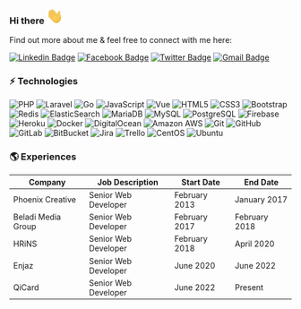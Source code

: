 ### Hi there <img src="https://raw.githubusercontent.com/sagadsalem/sagadsalem/master/wave.gif" width="30px">

Find out more about me & feel free to connect with me here:

[![Linkedin Badge](https://img.shields.io/badge/-@sagadsalem-blue?logo=Linkedin&logoColor=white&style=for-the-badge&link=https://www.linkedin.com/in/sagad-salem-829113133/)](https://www.linkedin.com/in/sagad-salem-829113133/)
[![Facebook Badge](https://img.shields.io/badge/-@sagad.salem-2b6cb0?logo=Facebook&logoColor=white&style=for-the-badge&link=https://www.facebook.com/sagad.salem/)](https://www.facebook.com/sagad.salem/)
[![Twitter Badge](https://img.shields.io/badge/-@sagad_salem-1d9bf0?logo=Twitter&logoColor=white&style=for-the-badge&link=https://twitter.com/sagad_salem)](https://twitter.com/sagad_salem)
[![Gmail Badge](https://img.shields.io/badge/-3su.dev-edf2f7?logo=Gmail&logoColor=red&style=for-the-badge&link=mailto:3su.dev@mail.com)](mailto:3su.dev@gmail.com)

### ⚡ Technologies

![PHP](https://img.shields.io/badge/-PHP-4c51bf?style=flat-square&logo=php&logoColor=white)
![Laravel](https://img.shields.io/badge/-Laravel-c53030?style=flat-square&logo=laravel&logoColor=white)
![Go](https://img.shields.io/badge/-Go-01a7d0?style=flat-square&logo=go&logoColor=white)
![JavaScript](https://img.shields.io/badge/-JavaScript-efd81d?style=flat-square&logo=javascript&logoColor=black)
![Vue](https://img.shields.io/badge/-Vuejs-3fb27f?style=flat-square&logo=V&logoColor=32475b)
![HTML5](https://img.shields.io/badge/-HTML5-dd4b24?style=flat-square&logo=html5&logoColor=white)
![CSS3](https://img.shields.io/badge/-CSS3-254add?style=flat-square&logo=css3)
![Bootstrap](https://img.shields.io/badge/-Bootstrap-533b78?style=flat-square&logo=bootstrap)
![Redis](https://img.shields.io/badge/-Redis-9b2c2c?style=flat-square&logo=Redis&logoColor=white)
![ElasticSearch](https://img.shields.io/badge/-ElasticSearch-f6bf12?style=flat-square&logo=elasticsearch&logoColor=black)
![MariaDB](https://img.shields.io/badge/-MariaDB-ba7257?style=flat-square&logo=mariadb&logoColor=1e2e5c)
![MySQL](https://img.shields.io/badge/-MySQL-01718b?style=flat-square&logo=mysql&logoColor=white)
![PostgreSQL](https://img.shields.io/badge/-PostgreSQL-31648c?style=flat-square&logo=PostgreSQL&logoColor=f7f7f7)
![Firebase](https://img.shields.io/badge/-Firebase-f5820a?style=flat-square&logo=firebase&logoColor=white)
![Heroku](https://img.shields.io/badge/-Heroku-591db1?style=flat-square&logo=heroku&logoColor=white)
![Docker](https://img.shields.io/badge/-Docker-2491e6?style=flat-square&logo=docker&logoColor=white)
![DigitalOcean](https://img.shields.io/badge/-Digital%20Ocean-0080ff?style=flat-square&logo=digitalocean&logoColor=white)
![Amazon AWS](https://img.shields.io/badge/Amazon%20AWS-242f3e?style=flat-square&logo=amazon-aws&logoColor=ff9900)
![Git](https://img.shields.io/badge/-Git-e94e31?style=flat-square&logo=git&logoColor=white)
![GitHub](https://img.shields.io/badge/-GitHub-181717?style=flat-square&logo=github)
![GitLab](https://img.shields.io/badge/-GitLab-edf2f7?style=flat-square&logo=gitlab)
![BitBucket](https://img.shields.io/badge/-BitBucket-0c56c9?style=flat-square&logo=bitbucket)
![Jira](https://img.shields.io/badge/-jira-176de5?style=flat-square&logo=jira)
![Trello](https://img.shields.io/badge/-Trello-0075b9?style=flat-square&logo=trello)
![CentOS](https://img.shields.io/badge/-Centos-8e2175?style=flat-square&logo=centos&logoColor=e8a223)
![Ubuntu](https://img.shields.io/badge/-Ubuntu-d64614?style=flat-square&logo=ubuntu&logoColor=white)

### 🌎 Experiences

|       Company      |    Job Description   |   Start Date   |    End Date   |
| ------------------ | -------------------- |  ------------- |  ------------ |
|  Phoenix Creative  | Senior Web Developer |  February 2013 | January 2017  |
| Beladi Media Group | Senior Web Developer |  February 2017 | February 2018 |
|        HRiNS       | Senior Web Developer |  February 2018 |   April 2020  |
|        Enjaz       | Senior Web Developer |    June 2020   |   June 2022   |
|        QiCard      | Senior Web Developer |    June 2022   |   Present     |

<style>
    table {
        width: 100%;
    }
</style>
